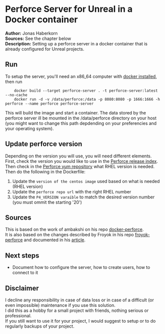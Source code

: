 # Perforce Server for Unreal in a Docker container

**Author:** Jonas Haberkorn  
**Sources:** See the chapter below  
**Description:** Setting up a perforce server in a docker container that is already configured for Unreal projects.  


## Run

To setup the server, you'll need an x86_64 computer with [docker installed](https://docs.docker.com/get-docker/), then run  

```shell
    docker build --target perforce-server . -t perforce-server:latest --no-cache
    docker run -d -v /data/perforce:/data -p 8080:8080 -p 1666:1666 -h perforce --name perforce perforce-server 
```  

This will build the image and start a container. The data stored by the perforce server ill be mounted in the /data/perforce directory on your host (you might want to change this path depdending on your preferencies and your operating system).  

## Update perforce version

Depending on the version you will use, you will need different elements. First, check the version you would like to use in the [Perforce release index](https://www.perforce.com/support/software-release-index).  
Then check in the [Perforce yum repository](https://package.perforce.com/yum/) what RHEL version is needed.
Then do the following in the Dockerfile: 
1. Update the `version of the centos image` used based on what is needed (RHEL version)
2. Update the `perforce repo url` with the right RHEL number
3. Update the `P4_VERSION varaible` to match the desired version number (you must ommit the starting '20')


## Sources

This is based on the work of ambakshi on his repo [docker-perforce](https://github.com/ambakshi/docker-perforce).  
It is also based on the changes described by Froyok in his repo [froyok-perforce](https://github.com/Froyok/froyok-perforce) and documented in his [article](https://www.froyok.fr/blog/2018-09-setting-up-perforce-with-docker-for-unreal-engine-4/page.html).


## Next steps

* Document how to configure the server, how to create users, how to connect to it

## Disclaimer

I decline any responsibility in case of data loss or in case of a difficult (or even impossible) maintenance if you use this solution.  
I did this as a hobby for a small project with friends, nothing serious or professional.  
If you still want to use it for your project, I would suggest to setup or to do regularly backups of your project.  
